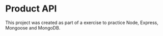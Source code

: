 # Product API 

This project was created as part of a exercise to practice Node, Express, Mongoose and MongoDB.
